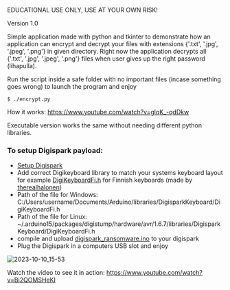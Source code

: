 EDUCATIONAL USE ONLY, USE AT YOUR OWN RISK!

Version 1.0

Simple application made with python and tkinter to demonstrate how an application can encrypt and decrypt your files with extensions {'.txt', '.jpg', '.jpeg', '.png'} in given directory. Right now the application decrypts all {'.txt', '.jpg', '.jpeg', '.png'} files when user gives up the right password (lihapulla). 

Run the script inside a safe folder with no important files (incase something goes wrong) to launch the program and enjoy

```
$ ./encrypt.py
```

How it works: https://www.youtube.com/watch?v=glqK_-qdDkw

Executable version works the same without needing different python libraries.

### To setup Digispark payload:
- [Setup Digispark](https://github.com/therealhalonen/PhishSticks/blob/master/notes/ollikainen/notes.md#digispark)
- Add correct Digikeyboard library to match your systems keyboard layout for example [DigiKeyboardFi.h](https://github.com/therealhalonen/DigiKeyboardFi/blob/master/DigiKeyboardFi.h) for Finnish keyboards (made by [therealhalonen](https://github.com/therealhalonen))
- Path of the file for Windows: C:/Users/username/Documents/Arduino/libraries/DigisparkKeyboard/DigiKeyboardFi.h
- Path of the file for Linux: ~/.arduino15/packages/digistump/hardware/avr/1.6.7/libraries/DigisparkKeyboard/DigiKeyboardFi.h
- compile and upload [digispark_ransomware.ino](https://github.com/therealhalonen/PhishSticks/blob/master/digispark/digispark_ransomware/digispark_ransomware.ino) to your digispark
- Plug the Digispark in a computers USB slot and enjoy
  
![2023-10-10_15-53](https://github.com/therealhalonen/PhishSticks/assets/112076418/7a115eda-c021-422e-a34b-2a1b55e47158)

Watch the video to see it in action: https://www.youtube.com/watch?v=Bi2QOMSHeKI
